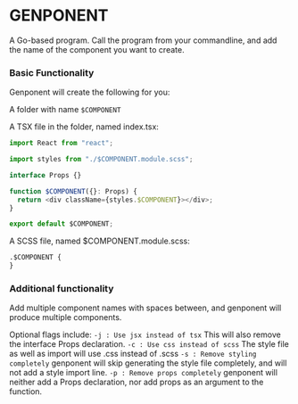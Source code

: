 # GENPONENT

A Go-based program.
Call the program from your commandline, and add the name of the component you want to create.

### Basic Functionality

Genponent will create the following for you:

A folder with name `$COMPONENT`

A TSX file in the folder, named index.tsx:

```ts
import React from "react";

import styles from "./$COMPONENT.module.scss";

interface Props {}

function $COMPONENT({}: Props) {
  return <div className={styles.$COMPONENT}></div>;
}

export default $COMPONENT;
```

A SCSS file, named $COMPONENT.module.scss:

```css
.$COMPONENT {
}
```

### Additional functionality

Add multiple component names with spaces between, and genponent will produce multiple components.

Optional flags include:
`-j : Use jsx instead of tsx` This will also remove the interface Props declaration.
`-c : Use css instead of scss` The style file as well as import will use .css instead of .scss
`-s : Remove styling completely` genponent will skip generating the style file completely, and will not add a style import line.
`-p : Remove props completely` genponent will neither add a Props declaration, nor add props as an argument to the function.
